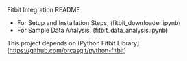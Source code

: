 Fitbit Integration README


* For Setup and Installation Steps, (fitbit_downloader.ipynb)
* For Sample Data Analysis, (fitbit_data_analysis.ipynb)

This project depends on (Python Fitbit Library](https://github.com/orcasgit/python-fitbit)
